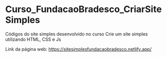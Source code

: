 # Curso_FundacaoBradesco_CriarSiteSimples

Códigos do site simples desenvolvido no curso Crie um site simples utilizando HTML, CSS e Js

Link da página web: https://sitesimplesfundacaobradesco.netlify.app/
